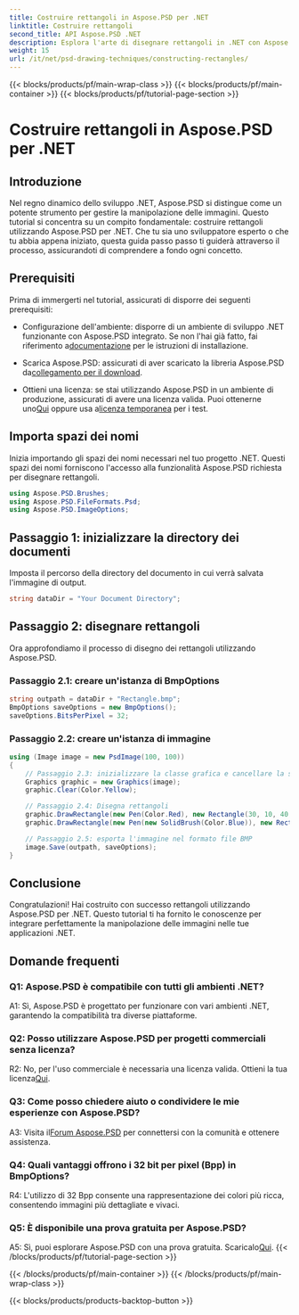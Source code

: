 ```yaml
---
title: Costruire rettangoli in Aspose.PSD per .NET
linktitle: Costruire rettangoli
second_title: API Aspose.PSD .NET
description: Esplora l'arte di disegnare rettangoli in .NET con Aspose.PSD. Segui la nostra guida passo passo per un'integrazione perfetta. Migliora il tuo gioco di manipolazione delle immagini senza sforzo.
weight: 15
url: /it/net/psd-drawing-techniques/constructing-rectangles/
---
```


{{< blocks/products/pf/main-wrap-class >}}
{{< blocks/products/pf/main-container >}}
{{< blocks/products/pf/tutorial-page-section >}}

# Costruire rettangoli in Aspose.PSD per .NET

## Introduzione

Nel regno dinamico dello sviluppo .NET, Aspose.PSD si distingue come un potente strumento per gestire la manipolazione delle immagini. Questo tutorial si concentra su un compito fondamentale: costruire rettangoli utilizzando Aspose.PSD per .NET. Che tu sia uno sviluppatore esperto o che tu abbia appena iniziato, questa guida passo passo ti guiderà attraverso il processo, assicurandoti di comprendere a fondo ogni concetto.

## Prerequisiti

Prima di immergerti nel tutorial, assicurati di disporre dei seguenti prerequisiti:

-  Configurazione dell'ambiente: disporre di un ambiente di sviluppo .NET funzionante con Aspose.PSD integrato. Se non l'hai già fatto, fai riferimento a[documentazione](https://reference.aspose.com/psd/net/) per le istruzioni di installazione.

-  Scarica Aspose.PSD: assicurati di aver scaricato la libreria Aspose.PSD da[collegamento per il download](https://releases.aspose.com/psd/net/).

-  Ottieni una licenza: se stai utilizzando Aspose.PSD in un ambiente di produzione, assicurati di avere una licenza valida. Puoi ottenerne uno[Qui](https://purchase.aspose.com/buy) oppure usa a[licenza temporanea](https://purchase.aspose.com/temporary-license/) per i test.

## Importa spazi dei nomi

Inizia importando gli spazi dei nomi necessari nel tuo progetto .NET. Questi spazi dei nomi forniscono l'accesso alla funzionalità Aspose.PSD richiesta per disegnare rettangoli.

```csharp
using Aspose.PSD.Brushes;
using Aspose.PSD.FileFormats.Psd;
using Aspose.PSD.ImageOptions;
```

## Passaggio 1: inizializzare la directory dei documenti

Imposta il percorso della directory del documento in cui verrà salvata l'immagine di output.

```csharp
string dataDir = "Your Document Directory";
```

## Passaggio 2: disegnare rettangoli

Ora approfondiamo il processo di disegno dei rettangoli utilizzando Aspose.PSD.

### Passaggio 2.1: creare un'istanza di BmpOptions

```csharp
string outpath = dataDir + "Rectangle.bmp";
BmpOptions saveOptions = new BmpOptions();
saveOptions.BitsPerPixel = 32;
```

### Passaggio 2.2: creare un'istanza di immagine

```csharp
using (Image image = new PsdImage(100, 100))
{
    // Passaggio 2.3: inizializzare la classe grafica e cancellare la superficie grafica
    Graphics graphic = new Graphics(image);
    graphic.Clear(Color.Yellow);

    // Passaggio 2.4: Disegna rettangoli
    graphic.DrawRectangle(new Pen(Color.Red), new Rectangle(30, 10, 40, 80));
    graphic.DrawRectangle(new Pen(new SolidBrush(Color.Blue)), new Rectangle(10, 30, 80, 40));

    // Passaggio 2.5: esporta l'immagine nel formato file BMP
    image.Save(outpath, saveOptions);
}
```

## Conclusione

Congratulazioni! Hai costruito con successo rettangoli utilizzando Aspose.PSD per .NET. Questo tutorial ti ha fornito le conoscenze per integrare perfettamente la manipolazione delle immagini nelle tue applicazioni .NET.

## Domande frequenti

### Q1: Aspose.PSD è compatibile con tutti gli ambienti .NET?

A1: Sì, Aspose.PSD è progettato per funzionare con vari ambienti .NET, garantendo la compatibilità tra diverse piattaforme.

### Q2: Posso utilizzare Aspose.PSD per progetti commerciali senza licenza?

 R2: No, per l'uso commerciale è necessaria una licenza valida. Ottieni la tua licenza[Qui](https://purchase.aspose.com/buy).

### Q3: Come posso chiedere aiuto o condividere le mie esperienze con Aspose.PSD?

 A3: Visita il[Forum Aspose.PSD](https://forum.aspose.com/c/psd/34) per connettersi con la comunità e ottenere assistenza.

### Q4: Quali vantaggi offrono i 32 bit per pixel (Bpp) in BmpOptions?

R4: L'utilizzo di 32 Bpp consente una rappresentazione dei colori più ricca, consentendo immagini più dettagliate e vivaci.

### Q5: È disponibile una prova gratuita per Aspose.PSD?

 A5: Sì, puoi esplorare Aspose.PSD con una prova gratuita. Scaricalo[Qui](https://releases.aspose.com/).
{{< /blocks/products/pf/tutorial-page-section >}}

{{< /blocks/products/pf/main-container >}}
{{< /blocks/products/pf/main-wrap-class >}}

{{< blocks/products/products-backtop-button >}}
